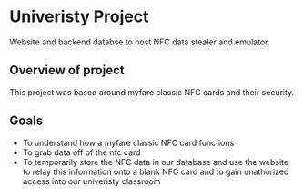 # Univeristy Project

Website and backend databse to host NFC data stealer and emulator.

## Overview of project
This project was based around myfare classic NFC cards and their security.

## Goals
- To understand how a myfare classic NFC card functions
- To grab data off of the nfc card
- To temporarily store the NFC data in our database and use the website to relay this information onto a blank NFC card and to gain unathorized access into our univeristy classroom
